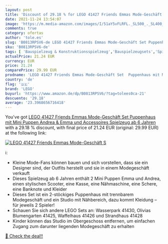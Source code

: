 ```yaml
---
layout: post
title: 'Discount of 29.18 % for LEGO 41427 Friends Emmas Mode-Geschäft S'
date: 2021-11-24 13:54:07
image: 'https://m.media-amazon.com/images/I/51aY5vFLRFL._SL500_._SL400_.jpg'
comments: true
category: ofertas
author: 'tole.es'
slug: 'B0813RPSV6-de LEGO 41427 Friends Emmas Mode-Geschäft Set Puppenhaus mit...'
sku: 'B0813RPSV6-de'
tags: [ 'Bauspielzeug & Konstruktionsspielzeug','Bauspielzeugsets','Spielzeug','lego', ]
actualPrice: 21.24 EUR
currency: EUR
price: 21.24
comparePrice: 29.99 EUR
prodname: 'LEGO 41427 Friends Emmas Mode-Geschäft Set  Puppenhaus mit Mini Puppen Andrea & Emma und Accessoires  Spielzeug ab 6 Jahren'
country: 'de'
flag: '🇩🇪'
brand: 'LEGO'
buyurl: 'https://www.amazon.de/dp/B0813RPSV6/?tag=tolees0ca-21'
descuento: '29.18'
average: '23.3968656716418'
---
```


You've got [LEGO 41427 Friends Emmas Mode-Geschäft Set  Puppenhaus mit Mini Puppen Andrea & Emma und Accessoires  Spielzeug ab 6 Jahren](https://www.amazon.de/dp/B0813RPSV6/?tag=tolees0ca-21) with a  29.18 % discount, with final price of 21.24 EUR (original: 29.99 EUR) at the following link:

[![LEGO 41427 Friends Emmas Mode-Geschäft S](https://m.media-amazon.com/images/I/51aY5vFLRFL._SL500_._SL400_.jpg)](https://www.amazon.de/dp/B0813RPSV6/?tag=tolees0ca-21)

ℹ️:

- Kleine Mode-Fans können bauen und sich vorstellen, dass sie ein Designer sind, der Outfits herstellt und sie in einem Modegeschäft verkauft
- Dieses Spielzeug ab 6 Jahren enthält 2 Mini Puppen Emma und Andrea, einen stylischen Scooter, eine Kasse, eine Nähmaschine, eine Schere, eine Banknote und Kleider
- Dieses Set ist ein 2-stöckiges Puppenhaus mit trennbarem Modegeschäft und ein Studio mit Nähbereich, dazu kommt Kleidung – für jeweils 2 Spieler!
- Schauen Sie sich andere LEGO Sets an: Wasserpark 41430, Olivias Blumengarten 41425, Waffelhaus 41426 und Strandhaus 41428
- Kinder können das Studio im Obergeschoss entfernen, um einfachen Zugang zum darunter liegenden Modegeschäft zu erhalten

[🛒 Check the deal!!](https://www.amazon.de/dp/B0813RPSV6/?tag=tolees0ca-21)

